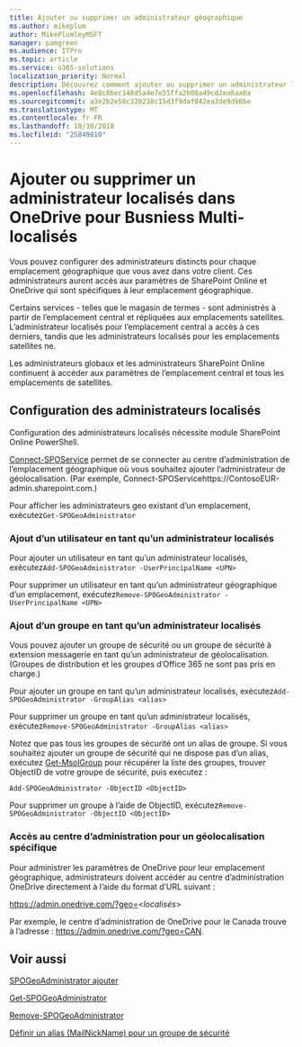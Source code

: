 ```yaml
---
title: Ajouter ou supprimer un administrateur géographique
ms.author: mikeplum
author: MikePlumleyMSFT
manager: pamgreen
ms.audience: ITPro
ms.topic: article
ms.service: o365-solutions
localization_priority: Normal
description: Découvrez comment ajouter ou supprimer un administrateur localisés dans OneDrive pour Business Multi-localisés.
ms.openlocfilehash: 4e8c8bec148d5a4e7e55ffa2b08a49cd2ea6aa0a
ms.sourcegitcommit: a3e2b2e58c328238c15d3f9daf042ea3de9d66be
ms.translationtype: MT
ms.contentlocale: fr-FR
ms.lasthandoff: 10/30/2018
ms.locfileid: "25849810"
---
```

# <a name="add-or-remove-a-geo-administrator-in-onedrive-for-busniess-multi-geo"></a>Ajouter ou supprimer un administrateur localisés dans OneDrive pour Busniess Multi-localisés

Vous pouvez configurer des administrateurs distincts pour chaque emplacement géographique que vous avez dans votre client. Ces administrateurs auront accès aux paramètres de SharePoint Online et OneDrive qui sont spécifiques à leur emplacement géographique.

Certains services - telles que le magasin de termes - sont administrés à partir de l’emplacement central et répliquées aux emplacements satellites. L’administrateur localisés pour l’emplacement central a accès à ces derniers, tandis que les administrateurs localisés pour les emplacements satellites ne.

Les administrateurs globaux et les administrateurs SharePoint Online continuent à accéder aux paramètres de l’emplacement central et tous les emplacements de satellites.

## <a name="configuring-geo-administrators"></a>Configuration des administrateurs localisés

Configuration des administrateurs localisés nécessite module SharePoint Online PowerShell.

[Connect-SPOService](https://docs.microsoft.com/powershell/module/sharepoint-online/Connect-SPOService) permet de se connecter au centre d’administration de l’emplacement géographique où vous souhaitez ajouter l’administrateur de géolocalisation. (Par exemple, Connect-SPOServicehttps://ContosoEUR-admin.sharepoint.com.)

Pour afficher les administrateurs geo existant d’un emplacement, exécutez`Get-SPOGeoAdministrator`

### <a name="adding-a-user-as-a-geo-admin"></a>Ajout d’un utilisateur en tant qu’un administrateur localisés

Pour ajouter un utilisateur en tant qu’un administrateur localisés, exécutez`Add-SPOGeoAdministrator -UserPrincipalName <UPN>`

Pour supprimer un utilisateur en tant qu’un administrateur géographique d’un emplacement, exécutez`Remove-SPOGeoAdministrator -UserPrincipalName <UPN>`

### <a name="adding-a-group-as-a-geo-admin"></a>Ajout d’un groupe en tant qu’un administrateur localisés

Vous pouvez ajouter un groupe de sécurité ou un groupe de sécurité à extension messagerie en tant qu’un administrateur de géolocalisation. (Groupes de distribution et les groupes d’Office 365 ne sont pas pris en charge.)

Pour ajouter un groupe en tant qu’un administrateur localisés, exécutez`Add-SPOGeoAdministrator -GroupAlias <alias>`

Pour supprimer un groupe en tant qu’un administrateur localisés, exécutez`Remove-SPOGeoAdministrator -GroupAlias <alias>`

Notez que pas tous les groupes de sécurité ont un alias de groupe. Si vous souhaitez ajouter un groupe de sécurité qui ne dispose pas d’un alias, exécutez [Get-MsolGroup](https://docs.microsoft.com/en-us/powershell/module/msonline/get-msolgroup) pour récupérer la liste des groupes, trouver ObjectID de votre groupe de sécurité, puis exécutez :

`Add-SPOGeoAdministrator -ObjectID <ObjectID>`

Pour supprimer un groupe à l’aide de ObjectID, exécutez`Remove-SPOGeoAdministrator -ObjectID <ObjectID>`

### <a name="accessing-the-admin-center-for-a-specific-geo-location"></a>Accès au centre d’administration pour un géolocalisation spécifique

Pour administrer les paramètres de OneDrive pour leur emplacement géographique, administrateurs doivent accéder au centre d’administration OneDrive directement à l’aide du format d’URL suivant :

https://admin.onedrive.com/?geo=<*localisés*>

Par exemple, le centre d’administration de OneDrive pour le Canada trouve à l’adresse : https://admin.onedrive.com/?geo=CAN.

## <a name="see-also"></a>Voir aussi

[SPOGeoAdministrator ajouter](https://docs.microsoft.com/powershell/module/sharepoint-online/add-spogeoadministrator)

[Get-SPOGeoAdministrator](https://docs.microsoft.com/powershell/module/sharepoint-online/get-spogeoadministrator)

[Remove-SPOGeoAdministrator](https://docs.microsoft.com/powershell/module/sharepoint-online/remove-spogeoadministrator)

[Définir un alias (MailNickName) pour un groupe de sécurité](https://docs.microsoft.com/en-us/powershell/module/azuread/set-azureadgroup)